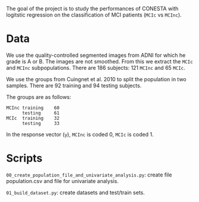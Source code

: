 The goal of the project is to study the performances of CONESTA with logitstic regression on the classification of MCI patients (`MCIc` vs `MCInc`).

Data
====

We use the quality-controlled segmented images from ADNI for which he grade is A or B.
The images are not smoothed.
From this we extract the `MCIc` and `MCInc` subpopulations.
There are  186 subjects: 121 `MCInc` and 65 `MCIc`.

We use the groups from Cuingnet et al. 2010 to split the population in two samples.
There are 92 training and 94 testing subjects.

The groups are as follows:

    MCInc training    60
          testing     61
    MCIc  training    32
          testing     33

In the response vector (`y`), `MCInc` is coded 0, `MCIc` is coded 1.

Scripts
=======

`00_create_population_file_and_univariate_analysis.py`: create file population.csv and file for univariate analysis.

`01_build_dataset.py`: create datasets and test/train sets.
